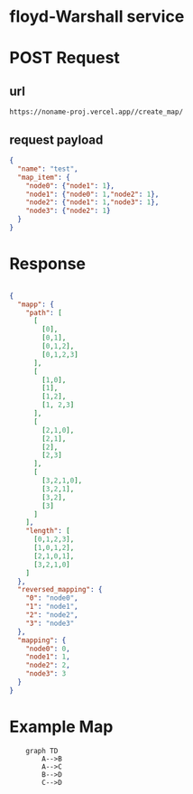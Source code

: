# floyd-Warshall service

# POST Request
## url
    https://noname-proj.vercel.app//create_map/
## request payload
```JSON
{
  "name": "test",
  "map_item": {
    "node0": {"node1": 1},
    "node1": {"node0": 1,"node2": 1},
    "node2": {"node1": 1,"node3": 1},
    "node3": {"node2": 1}
  }
}
```

# Response
```JSON

{
  "mapp": {
    "path": [
      [
        [0],
        [0,1],
        [0,1,2],
        [0,1,2,3]
      ],
      [
        [1,0],
        [1],
        [1,2],
        [1, 2,3]
      ],
      [
        [2,1,0],
        [2,1],
        [2],
        [2,3]
      ],
      [
        [3,2,1,0],
        [3,2,1],
        [3,2],
        [3]
      ]
    ],
    "length": [
      [0,1,2,3],
      [1,0,1,2],
      [2,1,0,1],
      [3,2,1,0]
    ]
  },
  "reversed_mapping": {
    "0": "node0",
    "1": "node1",
    "2": "node2",
    "3": "node3"
  },
  "mapping": {
    "node0": 0,
    "node1": 1,
    "node2": 2,
    "node3": 3
  }
}

```
# Example Map
```mermid
    graph TD
        A-->B
        A-->C
        B-->D
        C-->D
```
